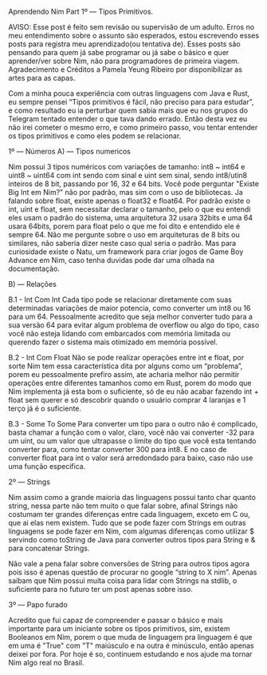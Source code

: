 Aprendendo Nim Part 1º — Tipos Primitivos.

AVISO: Esse post é feito sem revisão ou supervisão de um adulto. Erros no meu entendimento sobre o assunto são esperados, estou escrevendo esses posts para registra meu aprendizado(ou tentativa de). Esses posts são pensando para quem já sabe programar ou já sabe o básico e quer aprender/ver sobre Nim, não para programadores de primeira viagem. Agradecimento e Créditos a Pamela Yeung Ribeiro por disponibilizar as artes para as capas.

Com a minha pouca experiência com outras linguagens com Java e Rust, eu sempre pensei “Tipos primitivos é fácil, não preciso para para estudar”, e como resultado eu ia perturbar quem sabia mais que eu nos grupos do Telegram tentado entender o que tava dando errado. Então desta vez eu não irei cometer o mesmo erro, e como primeiro passo, vou tentar entender os tipos primitivos e como eles podem se relacionar.

1º — Números
A) — Tipos numericos

Nim possui 3 tipos numéricos com variações de tamanho: int8 ~ int64 e uint8 ~ uint64 com int sendo com sinal e uint sem sinal, sendo int8/utin8 inteiros de 8 bit, passando por 16, 32 e 64 bits. Você pode perguntar "Existe Big Int em Nim?" não por padrão, mas sim com o uso de bibliotecas. Ja falando sobre float, existe apenas o float32 e float64. Por padrão existe o int, uint e float, sem necessitar declarar o tamanho, pelo o que eu entendi eles usam o padrão do sistema, uma arquitetura 32 usara 32bits e uma 64 usara 64bits, porem para float pelo o que me foi dito e entendido ele é sempre 64. Não me pergunte sobre o uso em arquiteturas de 8 bits ou similares, não saberia dizer neste caso qual seria o padrão. Mas para curiosidade existe o Natu, um framework para criar jogos de Game Boy Advance em Nim, caso tenha duvidas pode dar uma olhada na documentação.

B) — Relações

B.1 - Int Com Int
Cada tipo pode se relacionar diretamente com suas determinadas variações de maior potencia, como converter um int8 ou 16 para um 64. Pessoalmente acredito que seja melhor converter tudo para a sua versão 64 para evitar algum problema de overflow ou algo do tipo, caso você não esteja lidando com embarcados com memória limitada ou querendo fazer o sistema mais otimizado em memória possível.

B.2 - Int Com Float
Não se pode realizar operações entre int e float, por sorte Nim tem essa característica dita por alguns como um “problema”, porem eu pessoalmente prefiro assim, ate acharia melhor não permitir operações entre diferentes tamanhos como em Rust, porem do modo que Nim implementa já esta bom o suficiente, só de eu não acabar fazendo int + float sem querer e só descobrir quando o usuário comprar 4 laranjas e 1 terço já é o suficiente.

B.3 - Some To Some
Para converter um tipo para o outro não é complicado, basta chamar a função com o valor, claro, você não vai converter -32 para um uint, ou um valor que ultrapasse o limite do tipo que você esta tentando converter para, como tentar converter 300 para int8. E no caso de converter float para int o valor será arredondado para baixo, caso não use uma função especifica.

2º — Strings

Nim assim como a grande maioria das linguagens possui tanto char quanto string, nessa parte não tem muito o que falar sobre, afinal Strings não costumam ter grandes diferenças entre cada linguagem, exceto em C ou, que ai elas nem existem. Tudo que se pode fazer com Strings em outras linguagens se pode fazer em Nim, com algumas diferenças como utilizar $ servindo como toString de Java para converter outros tipos para String e & para concatenar Strings.

Não vale a pena falar sobre conversões de String para outros tipos agora pois isso é apenas questão de procurar no google “string to X nim”. Apenas saibam que Nim possui muita coisa para lidar com Strings na stdlib, o suficiente para no futuro ter um post apenas sobre isso.

3º — Papo furado

Acredito que fui capaz de compreender e passar o básico e mais importante para um iniciante sobre os tipos primitivos, sim, existem Booleanos em Nim, porem o que muda de linguagem pra linguagem é que em uma é "True" com "T" maiúsculo e na outra é minúsculo, então apenas deixei por fora. Por hoje é so, continuem estudando e nos ajude ma tornar Nim algo real no Brasil.
